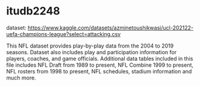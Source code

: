 # itudb2248
dataset: https://www.kaggle.com/datasets/azminetoushikwasi/ucl-202122-uefa-champions-league?select=attacking.csv

This NFL dataset provides play-by-play data from the 2004 to 2019 seasons. Dataset also includes play and participation information for players, coaches, and game officials. Additional data tables included in this file includes NFL Draft from 1989 to present, NFL Combine 1999 to present, NFL rosters from 1998 to present, NFL schedules, stadium information and much more.
